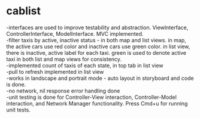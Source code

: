 # cablist
-interfaces are used to improve testability and abstraction. ViewInterface, ControllerInterface, ModelInterface. MVC implemented.  
-filter taxis by active, inactive status - in both map and list views. in map, the active cars use red color and inactive cars use green color. in list view, there is inactive, active label for each taxi. green is used to denote active taxi in both list and map views for consistency.  
-implemented count of taxis of each state, in top tab in list view  
-pull to refresh implemented in list view  
-works in landscape and portrait mode - auto layout in storyboard and code is done.  
-no network, nil response error handling done  
-unit testing is done for Controller-View interaction, Controller-Model interaction, and Network Manager functionality. Press Cmd+u for running unit tests.  
